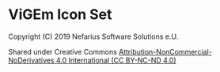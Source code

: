 # ViGEm Icon Set

Copyright (C) 2019 Nefarius Software Solutions e.U.

Shared under Creative Commons [Attribution-NonCommercial-NoDerivatives 4.0 International (CC BY-NC-ND 4.0)](https://creativecommons.org/licenses/by-nc-nd/4.0/)
